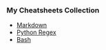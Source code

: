 ### My Cheatsheets Collection

* [Markdown](./cheatsheets/Markdown_Cheat_Sheet_v1-1.pdf)
* [Python Regex](./cheatsheets/python-regular-expressions-cheat-sheet.pdf)
* [Bash](https://devhints.io/bash)